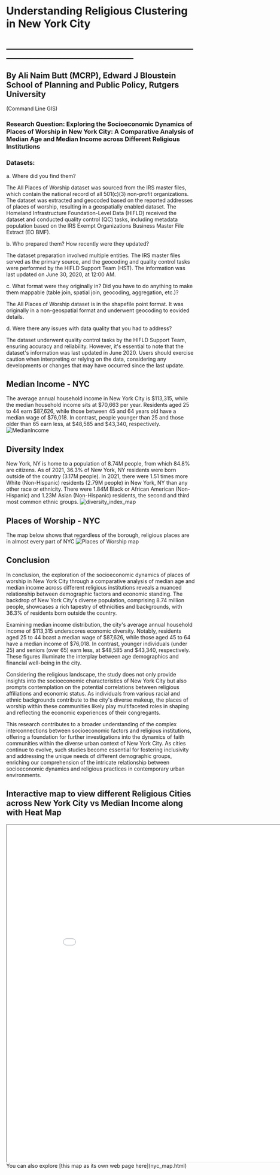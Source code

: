 # Understanding Religious Clustering in New York City
## ____________________________________________________________________________________
## By Ali Naim Butt (MCRP), Edward J Bloustein School of Planning and Public Policy, Rutgers University 
(Command Line GIS)

### Research Question: Exploring the Socioeconomic Dynamics of Places of Worship in New York City: A Comparative Analysis of Median Age and Median Income across Different Religious Institutions

### Datasets:
a. Where did you find them?

The All Places of Worship dataset was sourced from the IRS master files, which contain the national record of all 501(c)(3) non-profit organizations. The dataset was extracted and geocoded based on the reported addresses of places of worship, resulting in a geospatially enabled dataset. The Homeland Infrastructure Foundation-Level Data (HIFLD) received the dataset and conducted quality control (QC) tasks, including metadata population based on the IRS Exempt Organizations Business Master File Extract (EO BMF).

b. Who prepared them? How recently were they updated?

The dataset preparation involved multiple entities. The IRS master files served as the primary source, and the geocoding and quality control tasks were performed by the HIFLD Support Team (HST). The information was last updated on June 30, 2020, at 12:00 AM.

c. What format were they originally in? Did you have to do anything to make them mappable (table join, spatial join, geocoding, aggregation, etc.)?

The All Places of Worship dataset is in the shapefile point format. It was originally in a non-geospatial format and underwent geocoding to eovided details.

d. Were there any issues with data quality that you had to address?

The dataset underwent quality control tasks by the HIFLD Support Team, ensuring accuracy and reliability. However, it's essential to note that the dataset's information was last updated in June 2020. Users should exercise caution when interpreting or relying on the data, considering any developments or changes that may have occurred since the last update.


## Median Income - NYC 
The average annual household income in New York City is $113,315, while the median household income sits at $70,663 per year. Residents aged 25 to 44 earn $87,626, while those between 45 and 64 years old have a median wage of $76,018. In contrast, people younger than 25 and those older than 65 earn less, at $48,585 and $43,340, respectively.
![MedianIncome](https://github.com/alinaimbutt/FinalProject_ANB/assets/70640124/6e41ac4f-3410-4e86-974b-55e0d6b4498f)


## Diversity Index
New York, NY is home to a population of 8.74M people, from which 84.8% are citizens. As of 2021, 36.3% of New York, NY residents were born outside of the country (3.17M people).
In 2021, there were 1.51 times more White (Non-Hispanic) residents (2.79M people) in New York, NY than any other race or ethnicity. There were 1.84M Black or African American (Non-Hispanic) and 1.23M
Asian (Non-Hispanic) residents, the second and third most common ethnic groups.
![diversity_index_map](https://github.com/alinaimbutt/FinalProject_ANB/assets/70640124/c7b1f61a-6a3b-4b74-9b58-a78fe5bcb446)

## Places of Worship - NYC 
The map below shows that regardless of the borough, religious places are in almost every part of NYC
![Places of Worship map](https://github.com/alinaimbutt/FinalProject_ANB/assets/70640124/49161c0c-9edc-4231-bd2d-012bc9277433)

## Conclusion
In conclusion, the exploration of the socioeconomic dynamics of places of worship in New York City through a comparative analysis of median age and median income across different religious institutions reveals a nuanced relationship between demographic factors and economic standing. The backdrop of New York City's diverse population, comprising 8.74 million people, showcases a rich tapestry of ethnicities and backgrounds, with 36.3% of residents born outside the country.

Examining median income distribution, the city's average annual household income of $113,315 underscores economic diversity. Notably, residents aged 25 to 44 boast a median wage of $87,626, while those aged 45 to 64 have a median income of $76,018. In contrast, younger individuals (under 25) and seniors (over 65) earn less, at $48,585 and $43,340, respectively. These figures illuminate the interplay between age demographics and financial well-being in the city.

Considering the religious landscape, the study does not only provide insights into the socioeconomic characteristics of New York City but also prompts contemplation on the potential correlations between religious affiliations and economic status. As individuals from various racial and ethnic backgrounds contribute to the city's diverse makeup, the places of worship within these communities likely play multifaceted roles in shaping and reflecting the economic experiences of their congregants.

This research contributes to a broader understanding of the complex interconnections between socioeconomic factors and religious institutions, offering a foundation for further investigations into the dynamics of faith communities within the diverse urban context of New York City. As cities continue to evolve, such studies become essential for fostering inclusivity and addressing the unique needs of different demographic groups, enriching our comprehension of the intricate relationship between socioeconomic dynamics and religious practices in contemporary urban environments.
## Interactive map to view different Religious Cities across New York City vs Median Income along with Heat Map
<iframe src='nyc_map.html' width = '900' height = '900' ></iframe>
You can also explore [this map as its own web page here](nyc_map.html)
